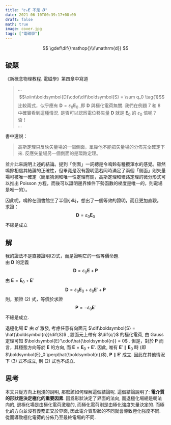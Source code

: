```yaml
---
title: "𝜀₀𝑬 不是 𝑫"
date: 2021-06-10T00:39:17+08:00
draft: false
math: true
image: cover.jpg
tags: ["電磁學"]
---
```

$$
\gdef\dif{\mathop{}\\!\mathrm{d}}
$$

## 破題

《新概念物理教程. 電磁學》第四章中寫道
> ...
> $$\oiint\boldsymbol{D}\cdot\dif\boldsymbol{S} = \sum q_0 \tag{1}$$
> 比較兩式，似乎應有 $\boldsymbol{D} = \varepsilon_0\boldsymbol{E}_0$ ,即 $\boldsymbol{D}$ 與極化電荷無關. 我們在例題 7 和 8 中確實看到這種情況. 是否可以認爲電位移矢量  $\boldsymbol{D}$ 就是 $\boldsymbol{E}_0$ 的 $\varepsilon_0$ 倍呢？否！  
> ...

書中還説：
> 高斯定理只反映矢量場的一個側面，單靠他不能把矢量場的分佈完全確定下來. 反應矢量場另一個側面的是環路定理。

並介此來説明上述的結論。提到「側面」一詞總是令鳴鈴有種攪渾水的感覺。雖然鳴鈴相信其結論的正確性，但畢竟是沒有證明這若同時滿足了兩個「側面」則矢量場可被唯一確定（簡單猜測和唯一性定理有關，高斯定理和環路定理的微分形式可以推出 Poisson 方程，而後可以證明邊界條件下勢函數的梯度是唯一的，則電場是唯一的）。

因此呢，鳴鈴在圖書館坐了半個小時，想出了一個等效的證明，而且更加直觀。
求證：
$$\boldsymbol{D} = \varepsilon_0\boldsymbol{E}_0 \tag{2}$$
不總是成立

## 解

我的證法不是直接證明(2)式，而是證明它的一個等價命題.  
由 $\boldsymbol{D}$ 的定義
$$
\boldsymbol{D} = \varepsilon_0\boldsymbol{E} + \boldsymbol{P}
$$
由 $\boldsymbol{E} = \boldsymbol{E}_0 + \boldsymbol{E}'$
$$
\boldsymbol{D} = \varepsilon_0\boldsymbol{E}_0 + \varepsilon_0\boldsymbol{E}' + \boldsymbol{P}
$$
則，預證 (2) 式，等價於求證
$$
\boldsymbol{P} = -\varepsilon_0\boldsymbol{E}' \tag{3}
$$
不總是成立.

退極化場 $\boldsymbol{E}'$ 由 $q'$ 激發, 考慮任意有向面元 $\dif\boldsymbol{S} = \hat{\boldsymbol{n}}\dif{S}$ , 設面元上帶有 $\dif{q'}$ 的極化電荷, 由 Gauss 定理可知 $\boldsymbol{E}'\cdot\hat{\boldsymbol{n}} = 0$ . 但是，對於 $\boldsymbol{P}$ 而言，其穩態方向等於 $\boldsymbol{E}$ 的方向, 而 $\boldsymbol{E} = \boldsymbol{E}_0 + \boldsymbol{E}'$. 因此, 唯有 $\boldsymbol{E}' \parallel \boldsymbol{E}_0$ 時 (即 $\boldsymbol{E}_0 \perp\hat{\boldsymbol{n}}$), $\boldsymbol{P} \parallel \boldsymbol{E}'$ 成立. 因此在其他情況下 (3) 式不成立, 則 (2) 式也不成立.

## 思考

本文只從方向上粗淺的說明, 那麼該如何理解這個結論呢. 這個結論說明了: **電介質的形狀是決定極化的重要因素**.
因爲形狀決定了界面的法向, 而退極化場總是朝法向的, 退極化場是由極化電荷激發的, 而極化電荷則是由極化強度矢量決定的. 
而極化的方向並沒有義務正交於界面, 因此電介質形狀的不同就會導致極化強度不同. 
從而導致極化電荷的分佈乃至最終電場的不同.